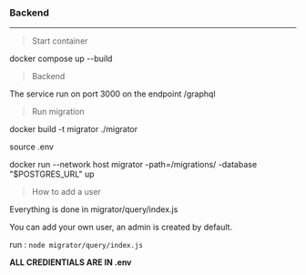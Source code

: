 <h3>Backend</h3>

---

> Start container

docker compose up --build

> Backend

The service run on port 3000 on the endpoint /graphql

> Run migration

docker build -t migrator ./migrator

source .env

docker run --network host migrator -path=/migrations/ -database "$POSTGRES_URL" up

> How to add a user

Everything is done in migrator/query/index.js

You can add your own user, an admin is created by default.

run : `node migrator/query/index.js`

**ALL CREDIENTIALS ARE IN .env**
